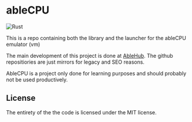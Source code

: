 # ableCPU
![Rust](https://img.shields.io/badge/rust-%23000000.svg?style=for-the-badge&logo=rust&logoColor=white)

This is a repo containing both the library and the launcher for the ableCPU emulator (vm)

The main development of this project is done at [AbleHub](https://git.ablecorp.us/AbleCpu).
The github repositiories are just mirrors for legacy and SEO reasons.

AbleCPU is a project only done for learning purposes and should probably not be used productively.

## License

The entirety of the the code is licensed under the MIT license.
